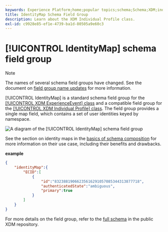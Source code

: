 ```yaml
---
keywords: Experience Platform;home;popular topics;schema;Schema;XDM;individual profile;fields;schemas;Schemas;identityMap;identity map;Identity map;Schema design;map;Map;union schema;union
title: IdentityMap Schema Field Group
description: Learn about the XDM Individual Profile class.
exl-id: c9928e85-ef1e-4739-ba1d-80505a9e60c3
---
```

# [!UICONTROL IdentityMap] schema field group

>[!NOTE]
>
>The names of several schema field groups have changed. See the document on [field group name updates](../name-updates.md) for more information.

[!UICONTROL IdentityMap] is a standard schema field group for the [[!UICONTROL XDM ExperienceEvent] class](../../classes/experienceevent.md) and a compatible field group for the [[!UICONTROL XDM Individual Profile] class](../../classes/individual-profile.md). The field group provides a single map field, which contains a set of user identities keyed by namespace.

![A diagram of the [!UICONTROL IdentityMap] schema field group](../../images/field-groups/identitymap.png)

See the section on identity maps in the [basics of schema composition](../../schema/composition.md#identityMap) for more information on their use case, including their benefits and drawbacks.

**example**

```JSON
{
    "identityMap":{
        "ECID":[
            {
                "id":"83238819066235616291057085344313877718",
                "authenticatedState":"ambiguous",
                "primary":true
            }
        ]
    }
}
```

For more details on the field group, refer to the [full schema](https://github.com/adobe/xdm/blob/master/components/fieldgroups/shared/identitymap.schema.json) in the public XDM repository.
